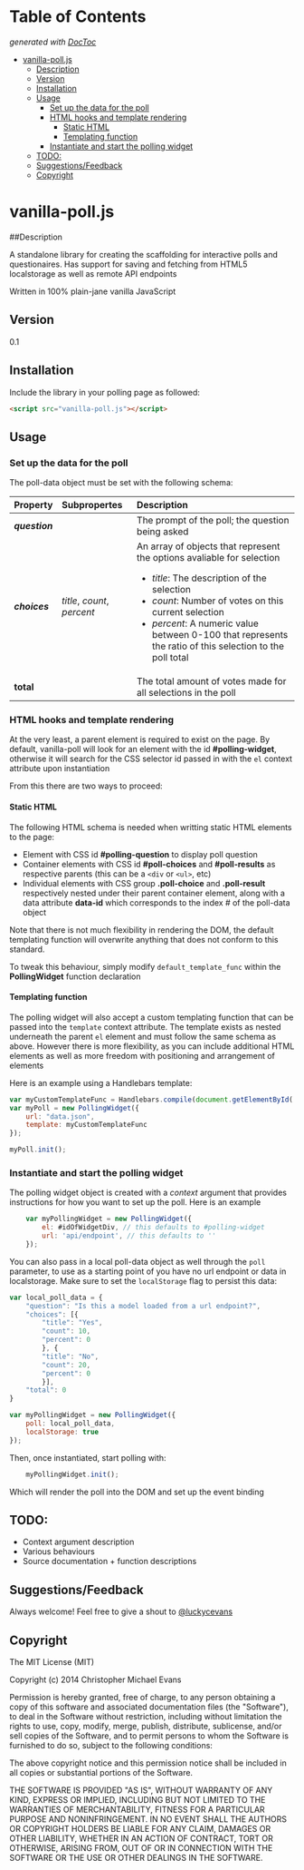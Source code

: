 <!-- START doctoc generated TOC please keep comment here to allow auto update -->
<!-- DON'T EDIT THIS SECTION, INSTEAD RE-RUN doctoc TO UPDATE -->
# Table of Contents
*generated with [DocToc](http://doctoc.herokuapp.com/)*

- [vanilla-poll.js](#vanilla-polljs)
	- [Description](#description)
	- [Version](#version)
	- [Installation](#installation)
	- [Usage](#usage)
		- [Set up the data for the poll](#set-up-the-data-for-the-poll)
		- [HTML hooks and template rendering](#html-hooks-and-template-rendering)
			- [Static HTML](#static-html)
			- [Templating function](#templating-function)
		- [Instantiate  and start the polling widget](#instantiate--and-start-the-polling-widget)
	- [TODO:](#todo)
	- [Suggestions/Feedback](#suggestionsfeedback)
	- [Copyright](#copyright)

<!-- END doctoc generated TOC please keep comment here to allow auto update -->


vanilla-poll.js
=====

##Description

A standalone library for creating the scaffolding for interactive polls and questionaires.
Has support for saving and fetching from HTML5 localstorage as well as remote API endpoints

Written in 100% plain-jane vanilla JavaScript



## Version

0.1

## Installation

Include the library in your polling page as followed:

```html
<script src="vanilla-poll.js"></script>
```

## Usage

### Set up the data for the poll

The poll-data object must be set with the following schema:

Property | Subpropertes | Description
:----| :----| :-----
**_question_** | | The prompt of the poll; the question being asked
**_choices_** | *title*, *count*, *percent* | An array of objects that represent the options avaliable for selection <br> <ul><li>*title*: The description of the selection</li><li>*count*: Number of votes on this current selection<li>*percent*: A numeric value between 0-100 that represents the ratio of this selection to the poll total</ul>
**total** |  | The total amount of votes made for all selections in the poll

### HTML hooks and template rendering

At the very least, a parent element is required to exist on the page. By default, vanilla-poll will look for an element with the id **#polling-widget**, otherwise it will search for the CSS selector id passed in with the `el` context attribute upon instantiation

From this there are two ways to proceed:

#### Static HTML

The following HTML schema is needed when writting static HTML elements to the page:

*   Element with CSS id **#polling-question** to display poll question
*   Container elements with CSS id **#poll-choices** and **#poll-results**
    as respective parents (this can be a `<div` or `<ul>`, etc)
*   Individual elements with CSS group **.poll-choice** and **.poll-result** respectively
    nested under their parent container element, along with a data attribute **data-id** which corresponds to the index # of the poll-data object

Note that there is not much flexibility in rendering the DOM, the default templating function will overwrite anything that does not conform to this standard.

To tweak this behaviour, simply modify `default_template_func` within the **PollingWidget** function declaration


#### Templating function

The polling widget will also accept a custom templating function that can be passed into the `template` context attribute. The template exists as nested underneath the parent `el` element and must follow the same schema as above. However there is more flexibility, as you can include additional HTML elements as well as more freedom with positioning and arrangement of elements

Here is an example using a Handlebars template:

```javascript
var myCustomTemplateFunc = Handlebars.compile(document.getElementById('poll-template').innerHTML);
var myPoll = new PollingWidget({
    url: "data.json",
    template: myCustomTemplateFunc
});

myPoll.init();
```



### Instantiate  and start the polling widget

The polling widget object is created with a *context* argument that provides instructions for how you want to set up the poll. Here is an example

```javascript
    var myPollingWidget = new PollingWidget({
        el: #idOfWidgetDiv, // this defaults to #polling-widget
        url: 'api/endpoint', // this defaults to ''
    });
```

You can also pass in a local poll-data object as well through the `poll` parameter, to use as a starting point of you have no url endpoint or data in localstorage. Make sure to set the `localStorage` flag  to persist this data:

```javascript
var local_poll_data = {
    "question": "Is this a model loaded from a url endpoint?",
    "choices": [{
        "title": "Yes",
        "count": 10,
        "percent": 0
        }, {
        "title": "No",
        "count": 20,
        "percent": 0
        }],
    "total": 0
}

var myPollingWidget = new PollingWidget({
    poll: local_poll_data,
    localStorage: true
});
```


Then, once instantiated, start polling with:
```javascript
    myPollingWidget.init();
```
Which will render the poll into the DOM and set up the event binding


## TODO:

*   Context argument description
*   Various behaviours
*   Source documentation + function descriptions



## Suggestions/Feedback

Always welcome! Feel free to give a shout to [@luckycevans](http://twitter.com/luckycevans)


## Copyright

The MIT License (MIT)

Copyright (c) 2014 Christopher Michael Evans

Permission is hereby granted, free of charge, to any person obtaining a copy
of this software and associated documentation files (the "Software"), to deal
in the Software without restriction, including without limitation the rights
to use, copy, modify, merge, publish, distribute, sublicense, and/or sell
copies of the Software, and to permit persons to whom the Software is
furnished to do so, subject to the following conditions:

The above copyright notice and this permission notice shall be included in all
copies or substantial portions of the Software.

THE SOFTWARE IS PROVIDED "AS IS", WITHOUT WARRANTY OF ANY KIND, EXPRESS OR
IMPLIED, INCLUDING BUT NOT LIMITED TO THE WARRANTIES OF MERCHANTABILITY,
FITNESS FOR A PARTICULAR PURPOSE AND NONINFRINGEMENT. IN NO EVENT SHALL THE
AUTHORS OR COPYRIGHT HOLDERS BE LIABLE FOR ANY CLAIM, DAMAGES OR OTHER
LIABILITY, WHETHER IN AN ACTION OF CONTRACT, TORT OR OTHERWISE, ARISING FROM,
OUT OF OR IN CONNECTION WITH THE SOFTWARE OR THE USE OR OTHER DEALINGS IN THE
SOFTWARE.








